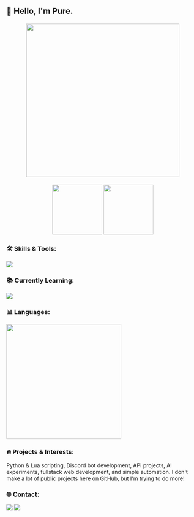 ## 👋 Hello, I'm Pure.

<div align="center" style="margin: 20px 0;">
  <img width="400" src="https://s12.gifyu.com/images/SVy8L.gif">
</div>

<div align="center">
  <img height="130px" src="https://github-readme-stats.vercel.app/api?username=purrre&theme=midnight-purple&show_icons=true&count_private=true&hide_title=true">
  <img height="130px" src="https://github-readme-activity-graph.vercel.app/graph?username=purrre&theme=midnight-purple&hide_border=true">
</div>

<h3 align="left">🛠 Skills & Tools:</h3>
<p align="left">
  <img src="https://skillicons.dev/icons?i=python,lua,js,nodejs,html,css,mongodb,mysql,github,discord,pycharm,vscode,git,docker,ai&perline=8" />
</p>

<h3 align="left">📚 Currently Learning:</h3>
<p align="left">
  <img src="https://skillicons.dev/icons?i=react,nextjs,go,html,css,ai&perline=6" />
</p>

<h3 align="left">📊 Languages:</h3>
<div align="left">
  <img height="300px" src="https://github-readme-stats.vercel.app/api/top-langs/?username=purrre&theme=tokyonight"/>
</div>

<h3 align="left">🔥 Projects & Interests:</h3>
<p>
  Python & Lua scripting, Discord bot development, API projects, AI experiments, fullstack web development, and simple automation.
  I don't make a lot of public projects here on GitHub, but I'm trying to do more!
</p>

<h3 align="left">🌐 Contact:</h3>
<p align="left">
  <a href="https://twitter.com/purezeroh"><img src="https://img.shields.io/badge/Twitter-1DA1F2?style=for-the-badge&logo=twitter&logoColor=white"/></a>
  <a href="https://discord.com/users/527172619514937354"><img src="https://img.shields.io/badge/Discord-5865F2?style=for-the-badge&logo=discord&logoColor=white"/></a>
</p>
